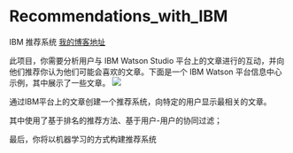 # Recommendations_with_IBM
IBM 推荐系统 [我的博客地址](https://www.jianshu.com/u/4c4382e7b85f)

此项目，你需要分析用户与 IBM Watson Studio 平台上的文章进行的互动，并向他们推荐你认为他们可能会喜欢的文章。下面是一个 IBM Watson 平台信息中心示例，其中展示了一些文章。
![](https://video.udacity-data.com/topher/2018/September/5ba02d6d_screen-shot-2018-09-17-at-3.40.30-pm/screen-shot-2018-09-17-at-3.40.30-pm.png)

通过IBM平台上的文章创建一个推荐系统，向特定的用户显示最相关的文章。

其中使用了基于排名的推荐方法、基于用户-用户的协同过滤；

最后，你将以机器学习的方式构建推荐系统


